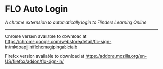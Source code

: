 # FLO Auto Login #
*A chrome externsion to automatically login to Flinders Learning Online*

---
Chrome version available to download at https://chrome.google.com/webstore/detail/flo-sign-in/mkdoapjjinfflchcmagjpingablcialb

Firefox version available to download at https://addons.mozilla.org/en-US/firefox/addon/flo-sign-in/